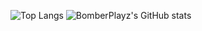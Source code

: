 
![Top Langs](https://github-readme-stats.vercel.app/api/top-langs/?username=BomberPlayz&theme=dark)
![BomberPlayz's GitHub stats](https://github-readme-stats.vercel.app/api?username=BomberPlayz&theme=dark)
